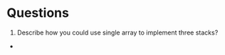 # Questions 
1. Describe how you could use single array to implement three stacks?
- 
<!--stackedit_data:
eyJoaXN0b3J5IjpbLTQ4MTcxMDc2N119
-->